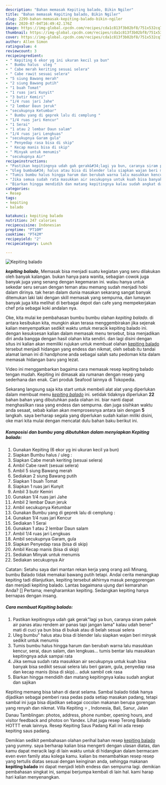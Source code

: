 ```yaml
---
description: "Bahan memasak Kepiting balado, Bikin Ngiler"
title: "Bahan memasak Kepiting balado, Bikin Ngiler"
slug: 2299-bahan-memasak-kepiting-balado-bikin-ngiler
date: 2020-07-04T16:49:42.176Z
image: https://img-global.cpcdn.com/recipes/cda1c813f3b02bf8/751x532cq70/kepiting-balado-foto-resep-utama.jpg
thumbnail: https://img-global.cpcdn.com/recipes/cda1c813f3b02bf8/751x532cq70/kepiting-balado-foto-resep-utama.jpg
cover: https://img-global.cpcdn.com/recipes/cda1c813f3b02bf8/751x532cq70/kepiting-balado-foto-resep-utama.jpg
author: Allen Simon
ratingvalue: 4
reviewcount: 3
recipeingredient:
- " Kepiting 6 ekor yg ini ukuran kecil ya bun"
- " Bumbu halus  uleg "
- " Cabe merah keriting sesuai selera"
- " Cabe rawit sesuai selera"
- "5 siung Bawang merah"
- "2 siung Bawang putih"
- "1 buah Tomat"
- "1 ruas jari Kunyit"
- "3 butir Kemiri"
- "1/4 ruas jari Jahe"
- "2 lembar Daun jeruk"
- "secukupnya Ketumbar"
- " Bumbu yang di geprek lalu di cemplung "
- "1/4 ruas jari Kencur"
- "1 Serai"
- "1 atau 2 lembar Daun salam"
- "1/4 ruas jari Lengkuas"
- "secukupnya Garam gula"
- " Penyedap rasa bisa di skip"
- " Kecap manis bisa di skip"
- " Minyak untuk menumis"
- "secukupnya Air"
recipeinstructions:
- "Pastikan kepitingnya udah gak gerak&#34;lagi ya bun, caranya siram pakek air panas atau rendem air panas tapi jangan lama&#34; kalau udah bener&#34; mati di cuci ya bun bisa di bukak atau di belah sesuai selera"
- "Uleg bumbu&#34; halus atau bisa di blender lalu siapkan wajan beri minyak sedikit untuk menumis"
- "Tumis bumbu halus hingga harum dan berubah warna lalu masukkan kencur, serai, daun salam, dan lengkuas... tumis bentar lalu masukkan kepitingnya aduk sampai rata"
- "Jika semua sudah rata masukkan air secukupnya untuk kuah bisa banyak bisa sedikit sesuai selera lalu beri garam, gula, penyedap rasa dan kecap manis (bisa di skip)... aduk sambil cek rasa"
- "Biarkan hingga mendidih dan matang kepitingnya kalau sudah angkat dan sajikan"
categories:
- Resep
tags:
- kepiting
- balado

katakunci: kepiting balado 
nutrition: 247 calories
recipecuisine: Indonesian
preptime: "PT10M"
cooktime: "PT42M"
recipeyield: "2"
recipecategory: Lunch

---
```



![Kepiting balado](https://img-global.cpcdn.com/recipes/cda1c813f3b02bf8/751x532cq70/kepiting-balado-foto-resep-utama.jpg)

<b><i>kepiting balado</i></b>, Memasak bisa menjadi suatu kegiatan yang seru dilakukan oleh banyak kalangan. bukan hanya para wanita, sebagian cowok juga banyak juga yang senang dengan kegemaran ini. walau hanya untuk sekedar seru seruan dengan teman atau memang sudah menjadi hobi dalam dirinya. tak heran dalam dunia masakan sekarang sangat banyak ditemukan laki laki dengan skill memasak yang sempurna, dan lumayan banyak juga kita melihat di berbagai depot dan cafe yang mempekerjakan chef pria sebagai koki andalan nya.

Oke, kita mulai ke pembahasan bumbu bumbu olahan <i>kepiting balado</i>. di antara kesibukan kita, mungkin akan terasa menggembirakan jika sejenak kalian menyempatkan sedikit waktu untuk meracik kepiting balado ini. dengan kesuksesan kalian dalam memasak menu tersebut, bisa menjadikan diri anda bangga dengan hasil olahan kita sendiri. dan lagi disini dengan situs ini kalian akan memiliki rujukan untuk membuat olahan <u>kepiting balado</u> tersebut menjadi hidangan yang endess dan nikmat, oleh sebab itu tandai alamat laman ini di handphone anda sebagai salah satu pedoman kita dalam memasak hidangan baru yang lezat.

Video ini menggambarkan bagaima cara memasak resep kepiting balado tengan mudah. Kepiting ini dimasak ala rumanan dengan resep yang sederhana dan enak. Cari produk Seafood lainnya di Tokopedia.


Sekarang langsung saja kita start untuk membeli alat alat yang diperlukan dalam membuat menu <u><i>kepiting balado</i></u> ini. setidak tidaknya diperlukan <b>22</b> bahan bahan yang dibutuhkan pada olahan ini. biar nanti dapat menghasilkan rasa yang endess dan sempurna. dan juga sisihkan waktu anda sesaat, sebab kalian akan memprosesnya antara lain dengan <b>5</b> langkah. saya berharap segala yang diperlukan sudah kalian miliki disini, oke mari kita mulai dengan mencatat dulu bahan baku berikut ini.

<!--inarticleads1-->

##### Komposisi dan bumbu yang dibutuhkan dalam menyiapkan Kepiting balado:

1. Gunakan  Kepiting (6 ekor yg ini ukuran kecil ya bun)
1. Siapkan  Bumbu halus / uleg :
1. Siapkan  Cabe merah keriting (sesuai selera)
1. Ambil  Cabe rawit (sesuai selera)
1. Ambil 5 siung Bawang merah
1. Sediakan 2 siung Bawang putih
1. Siapkan 1 buah Tomat
1. Siapkan 1 ruas jari Kunyit
1. Ambil 3 butir Kemiri
1. Gunakan 1/4 ruas jari Jahe
1. Ambil 2 lembar Daun jeruk
1. Ambil secukupnya Ketumbar
1. Gunakan  Bumbu yang di geprek lalu di cemplung :
1. Gunakan 1/4 ruas jari Kencur
1. Sediakan 1 Serai
1. Gunakan 1 atau 2 lembar Daun salam
1. Ambil 1/4 ruas jari Lengkuas
1. Ambil secukupnya Garam, gula
1. Siapkan  Penyedap rasa (bisa di skip)
1. Ambil  Kecap manis (bisa di skip)
1. Sediakan  Minyak untuk menumis
1. Sediakan secukupnya Air


Catatan: Setahu saya dari mantan rekan kerja yang orang asli Minang, bumbu Balado tidak memakai bawang putih tetapi. Andai cerita menangkap kepiting tadi dilanjutkan, kepiting tersebut akhirnya masuk penggorengan dan menjadi kepiting balado. Lantas bagaimana ujung dari kemarahan Anda? [] Pertama; mengharamkan kepiting. Sedangkan kepiting hanya bernapas dengan insang. 

<!--inarticleads2-->

##### Cara membuat Kepiting balado:

1. Pastikan kepitingnya udah gak gerak&#34;lagi ya bun, caranya siram pakek air panas atau rendem air panas tapi jangan lama&#34; kalau udah bener&#34; mati di cuci ya bun bisa di bukak atau di belah sesuai selera
1. Uleg bumbu&#34; halus atau bisa di blender lalu siapkan wajan beri minyak sedikit untuk menumis
1. Tumis bumbu halus hingga harum dan berubah warna lalu masukkan kencur, serai, daun salam, dan lengkuas... tumis bentar lalu masukkan kepitingnya aduk sampai rata
1. Jika semua sudah rata masukkan air secukupnya untuk kuah bisa banyak bisa sedikit sesuai selera lalu beri garam, gula, penyedap rasa dan kecap manis (bisa di skip)... aduk sambil cek rasa
1. Biarkan hingga mendidih dan matang kepitingnya kalau sudah angkat dan sajikan


Kepiting memang bisa tahan di darat selama. Sambal balado tidak hanya dijadikan sebagai pemberi rasa pedas pada setiap masakan padang, tetapi sambal ini juga bisa dijadikan sebagai cocolan makanan berupa gorengan yang renyah dan nikmat. Villa Kepiting ⭐ , Indonesia, Bali, Sanur, Jalan Danau Tamblingan: photos, address, phone number, opening hours, and visitor feedback and photos on Yandex. Lihat juga resep Terong Balado HOTTT enak lainnya. Resep Kepiting Saus Padang Kali ini ada resep kepiting saus padang. 

Demikian sedikit pembahasan olahan perihal bahan resep <u>kepiting balado</u> yang yummy. saya berharap kalian bisa mengerti dengan ulasan diatas, dan kamu dapat meracik lagi di lain waktu untuk di hidangkan dalam bermacam even even family atau kolega kamu. kalian bs menambahkan resep resep yang tertulis diatas sesuai dengan keinginan anda, sehingga makanan <b>kepiting balado</b> ini dapat menjadi lebih endess dan sempurna lagi. demikian pembahasan singkat ini, sampai berjumpa kembali di lain hal. kami harap hari kalian menyenangkan.
